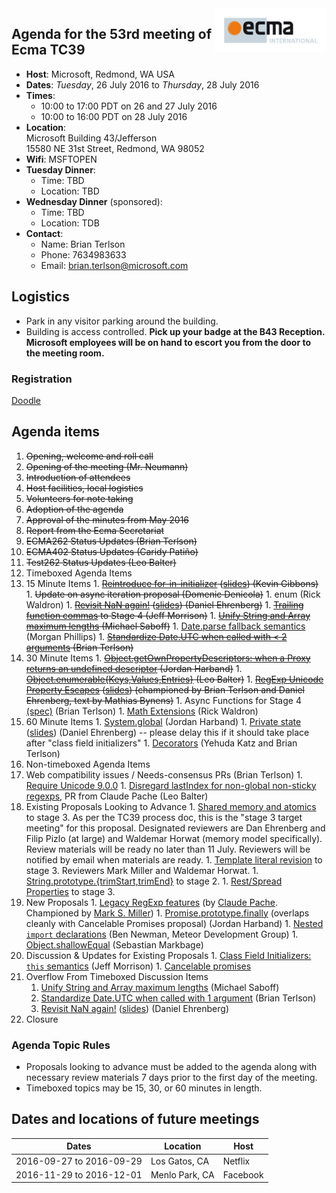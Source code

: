 <img src="../images/Ecma_RVB-003.jpg" align="right" height="70" alt="" />

## Agenda for the 53rd meeting of Ecma TC39

- **Host**: Microsoft, Redmond, WA USA
- **Dates**: *Tuesday*, 26 July 2016 to *Thursday*, 28 July 2016
- **Times**:
  - 10:00 to 17:00 PDT on 26 and 27 July 2016
  - 10:00 to 16:00 PDT on 28 July 2016
- **Location**:<br>
    Microsoft Building 43/Jefferson<br>
    15580 NE 31st Street, Redmond, WA 98052
- **Wifi**: MSFTOPEN
- **Tuesday Dinner**:
  - Time: TBD
  - Location: TBD
- **Wednesday Dinner** (sponsored):
  - Time: TBD
  - Location: TDB
- **Contact**:
  - Name: Brian Terlson
  - Phone: 7634983633
  - Email: brian.terlson@microsoft.com

## Logistics
* Park in any visitor parking around the building.
* Building is access controlled. **Pick up your badge at the B43 Reception. Microsoft employees will be on hand to escort you from the door to the meeting room.**

### Registration

[Doodle](http://doodle.com/poll/i4935fx6frut54qy)

## Agenda items

1. ~~Opening, welcome and roll call~~
  1. ~~Opening of the meeting (Mr. Neumann)~~
  1. ~~Introduction of attendees~~
  1. ~~Host facilities, local logistics~~
1. ~~Volunteers for note taking~~
1. ~~Adoption of the agenda~~
1. ~~Approval of the minutes from May 2016~~
1. ~~Report from the Ecma Secretariat~~
1. ~~ECMA262 Status Updates (Brian Terlson)~~
1. ~~ECMA402 Status Updates (Caridy Patiño)~~
1. ~~Test262 Status Updates (Leo Balter)~~
1. Timeboxed Agenda Items
  1. 15 Minute Items
    1. ~~[Reintroduce for-in-initializer](https://github.com/tc39/ecma262/pull/614) ([slides](https://docs.google.com/presentation/d/19LVVdCHfokJWQnNvkyu8M2vdpMAz8yIE1wB8yK7hLB4/edit#slide=id.gc6f980f91_0_0)) (Kevin Gibbons)~~
    1. ~~Update on async iteration proposal (Domenic Denicola)~~
    1. enum (Rick Waldron)
    1. ~~[Revisit NaN again!](https://github.com/tc39/ecma262/issues/635) ([slides](https://docs.google.com/presentation/d/1eqimbmVpMZET_5H9NacVkXGP2WNATg8bXWi3Ky2bsGo/edit)) (Daniel Ehrenberg)~~
    1. ~~[Trailing function commas](https://github.com/jeffmo/es-trailing-function-commas) to Stage 4 (Jeff Morrison)~~
    1. ~~[Unify String and Array maximum lengths](https://github.com/tc39/ecma262/pull/641) (Michael Saboff)~~
    1. [Date.parse fallback semantics](https://github.com/mrrrgn/proposal-date-time-string-format) (Morgan Phillips)
    1. ~~[Standardize Date.UTC when called with < 2 arguments](https://github.com/tc39/ecma262/pull/642) (Brian Terlson)~~
  1. 30 Minute Items
    1. ~~[Object.getOwnPropertyDescriptors: when a Proxy returns an undefined descriptor](https://github.com/tc39/ecma262/pull/593) (Jordan Harband)~~
    1. ~~[Object.enumerable{Keys,Values,Entries}](https://github.com/leobalter/object-enumerables) (Leo Balter)~~
    1. ~~[RegExp Unicode Property Escapes](https://github.com/mathiasbynens/es-regex-unicode-property-escapes) ([slides](https://docs.google.com/presentation/d/1o31S9RqDdkoWW2zfPMNIZdPDIp25Rr0-XW0gro_cskk/edit)) (championed by Brian Terlson and Daniel Ehrenberg, text by Mathias Bynens)~~
    1. Async Functions for Stage 4 [(spec)](https://tc39.github.io/ecmascript-asyncawait) (Brian Terlson)
    1. [Math Extensions](https://github.com/rwaldron/proposal-math-extensions) (Rick Waldron)
  1. 60 Minute Items
    1. [System.global](https://github.com/tc39/proposal-global) (Jordan Harband)
    1. [Private state](https://github.com/tc39/proposal-private-fields) ([slides](https://docs.google.com/presentation/d/1RM_DEWAYh8PmJRt02IunIRaUNjlwprXF3yPW6NltuMA/edit)) (Daniel Ehrenberg) -- please delay this if it should take place after "class field initializers"
    1. [Decorators](http://tc39.github.io/proposal-decorators/) (Yehuda Katz and Brian Terlson)
1. Non-timeboxed Agenda Items
  1. Web compatibility issues / Needs-consensus PRs (Brian Terlson)
    1. [Require Unicode 9.0.0](https://github.com/tc39/ecma262/pull/620)
    1. [Disregard lastIndex for non-global non-sticky regexps](https://github.com/tc39/ecma262/pull/627), PR from Claude Pache (Leo Balter)
  1. Existing Proposals Looking to Advance
    1. [Shared memory and atomics](https://github.com/tc39/ecmascript_sharedmem) to stage 3.  As per the TC39 process doc, this is the "stage 3 target meeting" for this proposal.  Designated reviewers are Dan Ehrenberg and Filip Pizlo (at large) and Waldemar Horwat (memory model specifically).  Review materials will be ready no later than 11 July.  Reviewers will be notified by email when materials are ready.
    1. [Template literal revision](https://tc39.github.io/proposal-template-literal-revision/) to stage 3. Reviewers Mark Miller and Waldemar Horwat.
    1. [String.prototype.{trimStart,trimEnd}](https://sebmarkbage.github.io/ecmascript-string-left-right-trim/) to stage 2.
    1. [Rest/Spread Properties](http://sebmarkbage.github.io/ecmascript-rest-spread/) to stage 3.
  1. New Proposals
    1. [Legacy RegExp features](https://github.com/claudepache/es-regexp-legacy-static-properties) (by [Claude Pache](https://github.com/claudepache). Championed by [Mark S. Miller](https://github.com/erights))
    1. [Promise.prototype.finally](https://github.com/ljharb/proposal-promise-finally) (overlaps cleanly with Cancelable Promises proposal) (Jordan Harband)
    1. [Nested `import` declarations](https://github.com/tc39/ecma262/pull/646) (Ben Newman, Meteor Development Group)
    1. [Object.shallowEqual](https://github.com/sebmarkbage/ecmascript-shallow-equal) (Sebastian Markbage)
  1. Discussion & Updates for Existing Proposals
    1. [Class Field Initializers: `this` semantics](https://github.com/jeffmo/es-class-fields-and-static-properties/issues/34) (Jeff Morrison)
    1. [Cancelable promises](https://github.com/domenic/cancelable-promise)
1. Overflow From Timeboxed Discussion Items
    1. [Unify String and Array maximum lengths](https://github.com/tc39/ecma262/pull/641) (Michael Saboff)
    1. [Standardize Date.UTC when called with 1 argument](https://github.com/tc39/ecma262/pull/642) (Brian Terlson)
    1. [Revisit NaN again!](https://github.com/tc39/ecma262/issues/635) ([slides](https://docs.google.com/presentation/d/1eqimbmVpMZET_5H9NacVkXGP2WNATg8bXWi3Ky2bsGo/edit)) (Daniel Ehrenberg)
1. Closure

### Agenda Topic Rules

* Proposals looking to advance must be added to the agenda along with necessary review materials 7 days prior to the first day of the meeting.
* Timeboxed topics may be 15, 30, or 60 minutes in length.

## Dates and locations of future meetings

| Dates                    | Location          | Host       |
|--------------------------|-------------------|------------|
| 2016-09-27 to 2016-09-29 | Los Gatos, CA     | Netflix    |
| 2016-11-29 to 2016-12-01 | Menlo Park, CA    | Facebook   |
